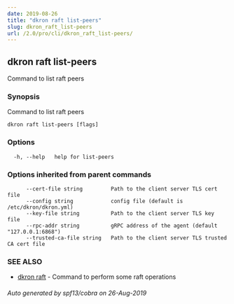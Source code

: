 ```yaml
---
date: 2019-08-26
title: "dkron raft list-peers"
slug: dkron_raft_list-peers
url: /2.0/pro/cli/dkron_raft_list-peers/
---
```

## dkron raft list-peers

Command to list raft peers

### Synopsis

Command to list raft peers

```
dkron raft list-peers [flags]
```

### Options

```
  -h, --help   help for list-peers
```

### Options inherited from parent commands

```
      --cert-file string         Path to the client server TLS cert file
      --config string            config file (default is /etc/dkron/dkron.yml)
      --key-file string          Path to the client server TLS key file
      --rpc-addr string          gRPC address of the agent (default "127.0.0.1:6868")
      --trusted-ca-file string   Path to the client server TLS trusted CA cert file
```

### SEE ALSO

* [dkron raft](/pro/cli/dkron_raft/)	 - Command to perform some raft operations

###### Auto generated by spf13/cobra on 26-Aug-2019
